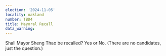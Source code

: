 ```yaml
---
election: '2024-11-05'
locality: oakland
number: TBD4
title: Mayoral Recall
data_warning: 
---
```

Shall Mayor Sheng Thao be recalled? Yes or No. (There are no candidates, just the question.)

